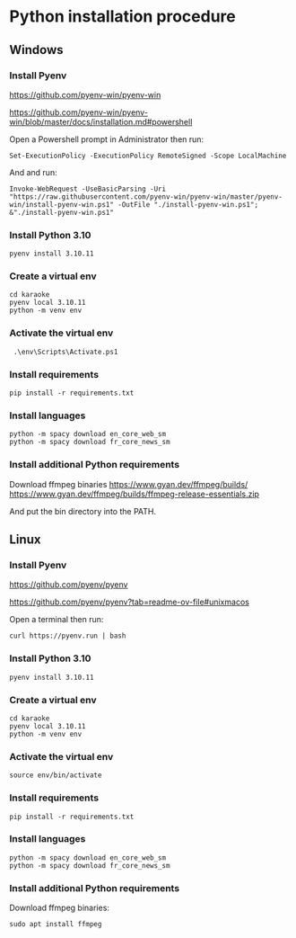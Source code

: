 
# Python installation procedure

## Windows

### Install Pyenv

https://github.com/pyenv-win/pyenv-win

https://github.com/pyenv-win/pyenv-win/blob/master/docs/installation.md#powershell

Open a Powershell prompt in Administrator then run:
```
Set-ExecutionPolicy -ExecutionPolicy RemoteSigned -Scope LocalMachine 
```
And and run:
``` 
Invoke-WebRequest -UseBasicParsing -Uri "https://raw.githubusercontent.com/pyenv-win/pyenv-win/master/pyenv-win/install-pyenv-win.ps1" -OutFile "./install-pyenv-win.ps1"; &"./install-pyenv-win.ps1"
```

### Install Python 3.10

```
pyenv install 3.10.11
```

### Create a virtual env 

```
cd karaoke
pyenv local 3.10.11
python -m venv env
```

### Activate the virtual env
```
 .\env\Scripts\Activate.ps1
```

### Install requirements
```
pip install -r requirements.txt
```

### Install languages
```
python -m spacy download en_core_web_sm
python -m spacy download fr_core_news_sm
```


### Install additional Python requirements

Download ffmpeg binaries 
https://www.gyan.dev/ffmpeg/builds/
https://www.gyan.dev/ffmpeg/builds/ffmpeg-release-essentials.zip

And put the bin directory into the PATH.



## Linux

### Install Pyenv

https://github.com/pyenv/pyenv

https://github.com/pyenv/pyenv?tab=readme-ov-file#unixmacos

Open a terminal then run:
```
curl https://pyenv.run | bash 
```

### Install Python 3.10

```
pyenv install 3.10.11
```

### Create a virtual env 

```
cd karaoke
pyenv local 3.10.11
python -m venv env
```

### Activate the virtual env
```
source env/bin/activate 
```

### Install requirements
```
pip install -r requirements.txt
```

### Install languages
```
python -m spacy download en_core_web_sm
python -m spacy download fr_core_news_sm
```


### Install additional Python requirements

Download ffmpeg binaries:
```
sudo apt install ffmpeg
```



